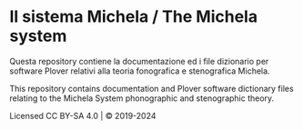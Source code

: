 # Il sistema Michela / The Michela system

Questa repository contiene la documentazione ed i file dizionario per software Plover relativi alla teoria fonografica e stenografica Michela.

This repository contains documentation and Plover software dictionary files relating to the Michela System phonographic and stenographic theory.

Licensed CC BY-SA 4.0 | © 2019-2024
